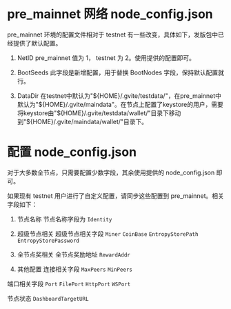 # pre_mainnet 网络 node_config.json

pre_mainnet 环境的配置文件相对于 testnet 有一些改变，具体如下，发版包中已经提供了默认配置。

1. NetID
pre_mainnet 值为 1， testnet 为 2。使用提供的配置即可。

2. BootSeeds
此字段是新增配置，用于替换 BootNodes 字段，保持默认配置就行。

3. DataDir
在testnet中默认为"${HOME}/.gvite/testdata/"，在pre_mainnet中默认为"${HOME}/.gvite/maindata"。在节点上配置了keystore的用户，需要将keystore由"${HOME}/.gvite/testdata/wallet/"目录下移动到"${HOME}/.gvite/maindata/wallet/"目录下。


# 配置 node_config.json

对于大多数全节点，只需要配置少数字段，其余使用提供的 node_config.json 即可。

如果现有 testnet 用户进行了自定义配置，请同步这些配置到 pre_mainnet。相关字段如下：

1. 节点名称
节点名称字段为 `Identity`

2. 超级节点相关
超级节点相关字段 `Miner` `CoinBase` `EntropyStorePath` `EntropyStorePassword`

3. 全节点奖相关
全节点奖励地址 `RewardAddr`

4. 其他配置
连接相关字段 `MaxPeers` `MinPeers`

端口相关字段 `Port` `FilePort` `HttpPort` `WSPort`

节点状态 `DashboardTargetURL`
